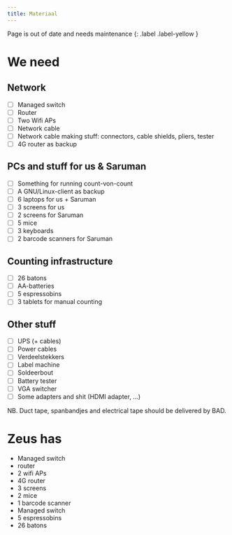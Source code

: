```yaml
---
title: Materiaal
---
```


Page is out of date and needs maintenance
{: .label .label-yellow }

# We need

## Network

- [ ] Managed switch 
- [ ] Router 
- [ ] Two Wifi APs 
- [ ] Network cable
- [ ] Network cable making stuff: connectors, cable shields, pliers, tester
- [ ] 4G router as backup

## PCs and stuff for us & Saruman

- [ ] Something for running count-von-count 
- [ ] A GNU/Linux-client as backup 
- [ ] 6 laptops for us + Saruman 
- [ ] 3 screens for us 
- [ ] 2 screens for Saruman 
- [ ] 5 mice 
- [ ] 3 keyboards
- [ ] 2 barcode scanners for Saruman 

## Counting infrastructure

- [ ] 26 batons
- [ ] AA-batteries
- [ ] 5 espressobins
- [ ] 3 tablets for manual counting 

## Other stuff

- [ ] UPS (+ cables)
- [ ] Power cables
- [ ] Verdeelstekkers
- [ ] Label machine
- [ ] Soldeerbout
- [ ] Battery tester
- [ ] VGA switcher
- [ ] Some adapters and shit (HDMI adapter, ...)

NB. Duct tape, spanbandjes and electrical tape should be delivered by BAD.

# Zeus has

- Managed switch
- router
- 2 wifi APs
- 4G router
- 3 screens
- 2 mice
- 1 barcode scanner
- Managed switch
- 5 espressobins
- 26 batons
